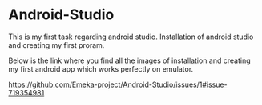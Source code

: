 # Android-Studio
This is my first task regarding android studio. Installation of android studio and creating my first proram.

Below is the link where you find all the images of installation and creating my first android app which works perfectly on emulator.

https://github.com/Emeka-project/Android-Studio/issues/1#issue-719354981
